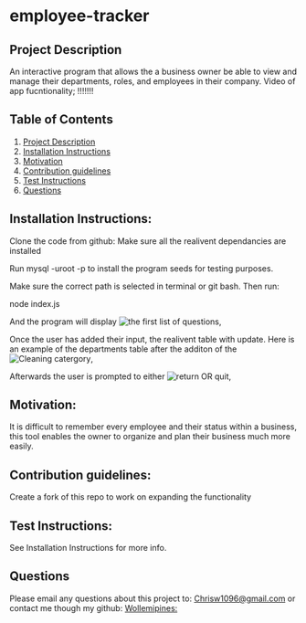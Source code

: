 # employee-tracker
## Project Description <a name="project-description"></a>
An interactive program that allows the a business owner be able to view and manage their departments, roles, and employees in their company.
Video of app fucntionality; !!!!!!!

## Table of Contents
1. [Project Description](#project-description)
1. [Installation Instructions](#install)
1. [Motivation](#motivation)
1. [Contribution guidelines](#contribute)
1. [Test Instructions](#test)
1. [Questions](#questions)


## Installation Instructions: <a name="install"></a>
Clone the code from github:
Make sure all the realivent dependancies are installed 

Run mysql -uroot -p to install the program seeds for testing purposes.

Make sure the correct path is selected in terminal or git bash.
Then run: 

node index.js

And the program will display ![the first list of questions](./public/assets/images/img1.png),

Once the user has added their input, the realivent table with update. Here is an example of the departments table after the additon of the ![Cleaning catergory](./public/assets/images/img2.png),

Afterwards the user is prompted to either ![return OR quit](./public/assets/images/img3.png),


## Motivation: <a name="motivation"></a>
It is difficult to remember every employee and their status within a business, this tool enables the owner to organize and plan their business much more easily.

## Contribution guidelines: <a name="contribute"></a>
Create a fork of this repo to work on expanding the functionality

## Test Instructions: <a name="test"></a>
See Installation Instructions for more info.

## Questions <a name="questions"></a>
Please email any questions about this project to: Chrisw1096@gmail.com
or contact me though my github: 
[Wollemipines:](https://github.com/Wollemipines)
